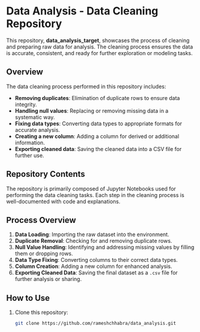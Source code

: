 # Data Analysis - Data Cleaning Repository

This repository, **data_analysis_target**, showcases the process of cleaning and preparing raw data for analysis. The cleaning process ensures the data is accurate, consistent, and ready for further exploration or modeling tasks.

## Overview

The data cleaning process performed in this repository includes:
- **Removing duplicates**: Elimination of duplicate rows to ensure data integrity.
- **Handling null values**: Replacing or removing missing data in a systematic way.
- **Fixing data types**: Converting data types to appropriate formats for accurate analysis.
- **Creating a new column**: Adding a column for derived or additional information.
- **Exporting cleaned data**: Saving the cleaned data into a CSV file for further use.

## Repository Contents

The repository is primarily composed of Jupyter Notebooks used for performing the data cleaning tasks. Each step in the cleaning process is well-documented with code and explanations.

## Process Overview

1. **Data Loading**: Importing the raw dataset into the environment.
2. **Duplicate Removal**: Checking for and removing duplicate rows.
3. **Null Value Handling**: Identifying and addressing missing values by filling them or dropping rows.
4. **Data Type Fixing**: Converting columns to their correct data types.
5. **Column Creation**: Adding a new column for enhanced analysis.
6. **Exporting Cleaned Data**: Saving the final dataset as a `.csv` file for further analysis or sharing.

## How to Use

1. Clone this repository:
   ```bash
   git clone https://github.com/rameshchhabra/data_analysis.git
